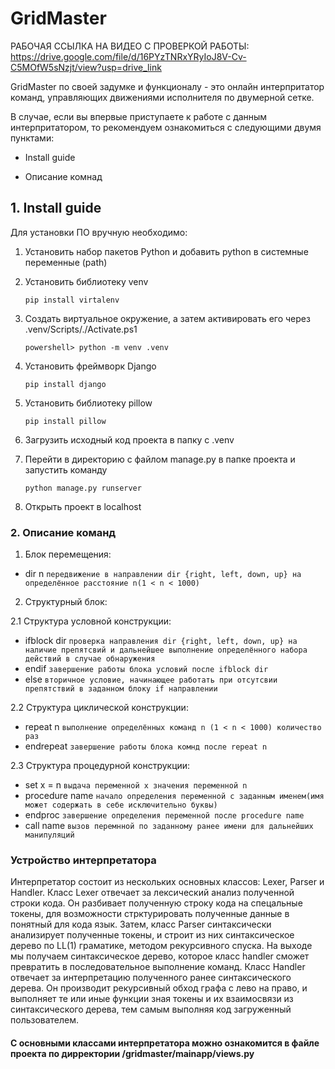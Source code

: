 # GridMaster 

РАБОЧАЯ ССЫЛКА НА ВИДЕО С ПРОВЕРКОЙ РАБОТЫ: https://drive.google.com/file/d/16PYzTNRxYRyIoJ8V-Cv-C5MOfW5sNzjt/view?usp=drive_link

GridMaster по своей задумке и функционалу - это онлайн интерпритатор команд, управляющих движениями исполнителя по двумерной сетке. 


В случае, если вы впервые приступаете к работе с данным интерпритатором, то рекомендуем ознакомиться с следующими двумя пунктами: 

   * Install guide  

   * Описание комнад 
    
## 1. Install guide 

Для установки ПО вручную необходимо:

1. Установить набор пакетов Python и добавить python в системные переменные (path)

2. Установить библиотеку venv 
  
   `pip install virtalenv`

3. Создать виртуальное окружение, а затем активировать его через .venv/Scripts/./Activate.ps1 
   
   `powershell> python -m venv .venv`

4. Установить фреймворк Django 
 
   `pip install django`

5. Установить библиотеку pillow  

   `pip install pillow`

6. Загрузить исходный код проекта в папку с .venv

7. Перейти в директорию с файлом manage.py в папке проекта и запустить команду 

   `python manage.py runserver`

8. Открыть проект в localhost 
 
### 2. Описание команд
   1. Блок перемещения: 
   * dir n `передвижение в направлении dir {right, left, down, up} на определённое расстояние n(1 < n < 1000)`
   2. Структурный блок:
   
   2.1 Структура условной конструкции: 

   * ifblock dir `проверка направления dir {right, left, down, up} на наличие препятсвий и дальнейшее выполнение определённого набора действий в случае обнаружения` 
   * endif `завершение работы блока условий после ifblock dir`
   * else `вторичное условие, начинающее работать при отсутсвии препятствий в заданном блоку if направлении`

   2.2 Структура циклической конструкции: 

   * repeat n `выполнение определённых команд n (1 < n < 1000) количество раз`
   * endrepeat `завершение работы блока комнд после repeat n`

   2.3 Структура процедурной конструкции: 

   * set x = n `выдача переменной x значения переменной n`
   * procedure name `начало определения переменной с заданным именем(имя может содержать в себе исключительно буквы)`
   * endproc `завершение определения переменной после procedure name`
   * call name `вызов перемнной по заданному ранее имени для дальнейших манипуляций`

### Устройство интерпретатора

  Интерпретатор состоит из нескольких основных классов: Lexer, Parser и Handler. Класс Lexer отвечает за лексический анализ полученной строки кода. Он разбивает полученную строку кода на спецальные токены, для возможности стрктурировать полученные данные в понятный для кода язык. Затем, класс Parser синтаксически анализирует полученные токены, и строит из них синтаксическое дерево по LL(1) граматике, методом рекурсивного спуска. На выходе мы получаем синтаксическое дерево, которое класс handler сможет превратить в последовательное выполнение команд. Класс Handler отвечает за интерпретацию полученного ранее синтаксического дерева. Он производит рекурсивный обход графа с лево на право, и выполняет те или иные функции зная токены и их взаимосвязи из синтаксического дерева, тем самым выполняя код загруженный пользователем.

#### С основными классами интерпретатора можно ознакомится в файле проекта по дирректории /gridmaster/mainapp/views.py


  
